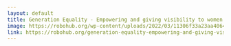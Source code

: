 ```yaml
---
layout: default
title: Generation Equality - Empowering and giving visibility to women in robotics
image: https://robohub.org/wp-content/uploads/2022/03/11306f33a23aa4064a12c0476ee52012.jpg
link: https://robohub.org/generation-equality-empowering-and-giving-visibility-to-women-in-robotics/
---
```

